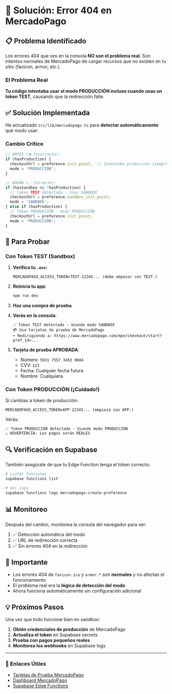# 🔧 Solución: Error 404 en MercadoPago

## 📋 Problema Identificado

Los errores 404 que ves en la consola **NO son el problema real**. Son intentos normales de MercadoPago de cargar recursos que no existen en tu sitio (favicon, armor, etc.).

### El Problema Real

**Tu código intentaba usar el modo PRODUCCIÓN incluso cuando usas un token TEST**, causando que la redirección falle.

## ✅ Solución Implementada

He actualizado `src/lib/mercadopago.ts` para **detectar automáticamente** qué modo usar:

### Cambio Crítico

```typescript
// ANTES (❌ Incorrecto):
if (hasProduction) {
  checkoutUrl = preference.init_point;  // Intentaba producción siempre
  mode = 'PRODUCCIÓN';
}

// AHORA (✅ Correcto):
if (hasSandbox && !hasProduction) {
  // Token TEST detectado - Usar SANDBOX
  checkoutUrl = preference.sandbox_init_point;
  mode = 'SANDBOX';
} else if (hasProduction) {
  // Token PRODUCCIÓN - Usar PRODUCCIÓN  
  checkoutUrl = preference.init_point;
  mode = 'PRODUCCIÓN';
}
```

## 🧪 Para Probar

### Con Token TEST (Sandbox)

1. **Verifica tu `.env`:**
   ```env
   MERCADOPAGO_ACCESS_TOKEN=TEST-12345... (debe empezar con TEST-)
   ```

2. **Reinicia tu app**:
   ```bash
   npm run dev
   ```

3. **Haz una compra de prueba**
4. **Verás en la consola**:
   ```
   ✅ Token TEST detectado - Usando modo SANDBOX
   💳 Usa tarjetas de prueba de MercadoPago
   ➡️ Redirigiendo a: https://www.mercadopago.com/mpe/checkout/start?pref_id=...
   ```

5. **Tarjeta de prueba APROBADA**:
   - Número: `5031 7557 3453 0604`
   - CVV: `123`
   - Fecha: Cualquier fecha futura
   - Nombre: Cualquiera

### Con Token PRODUCCIÓN (¡Cuidado!)

Si cambias a token de producción:

```env
MERCADOPAGO_ACCESS_TOKEN=APP-12345... (empieza con APP-)
```

Verás:
```
✅ Token PRODUCCIÓN detectado - Usando modo PRODUCCIÓN
⚠️ ADVERTENCIA: Los pagos serán REALES
```

## 🔍 Verificación en Supabase

También asegúrate de que tu Edge Function tenga el token correcto:

```bash
# Listar funciones
supabase functions list

# Ver logs
supabase functions logs mercadopago-create-preference
```

## 📊 Monitoreo

Después del cambio, monitorea la consola del navegador para ver:

1. ✅ Detección automática del modo
2. ✅ URL de redirección correcta
3. ✅ Sin errores 404 en la redirección

## 🚨 Importante

- Los errores 404 de `favicon.ico` y `armor.*` son **normales** y no afectan el funcionamiento
- El problema real era la **lógica de detección del modo**
- Ahora funciona automáticamente sin configuración adicional

## 💡 Próximos Pasos

Una vez que todo funcione bien en sandbox:

1. **Obtén credenciales de producción** de MercadoPago
2. **Actualiza el token** en Supabase secrets
3. **Prueba con pagos pequeños reales**
4. **Monitorea los webhooks** en Supabase logs

---

### 🔗 Enlaces Útiles

- [Tarjetas de Prueba MercadoPago](https://www.mercadopago.com.pe/developers/es/docs/checkout-pro/additional-content/test-cards)
- [Dashboard MercadoPago](https://www.mercadopago.com.pe/developers/panel)
- [Supabase Edge Functions](https://supabase.com/docs/guides/functions)
